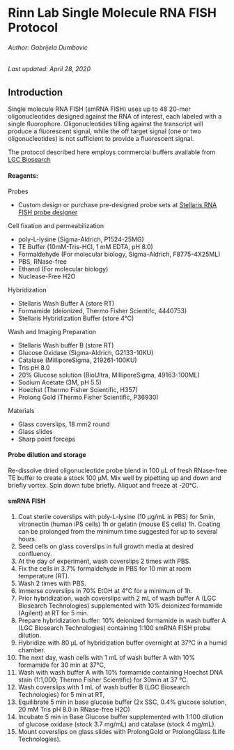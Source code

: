 # Rinn Lab Single Molecule RNA FISH Protocol

###### Author: Gabrijela Dumbovic
###### Last updated: April 28, 2020


## Introduction
Single molecule RNA FISH (smRNA FISH) uses up to 48 20-mer oligonucleotides designed against the RNA of interest, each labeled with a single fluorophore. Oligonucleotides tilling against the transcript will produce a fluorescent signal, while the off target signal (one or two oligonucleotides) is not sufficient to provide a fluorescent signal.

The protocol described here employs commercial buffers available from [LGC Biosearch](https://www.biosearchtech.com/)

#### Reagents:
Probes
- Custom design or purchase pre-designed probe sets at [Stellaris RNA FISH probe designer](https://www.biosearchtech.com/products/rna-fish/custom-stellaris-probe-sets)

Cell fixation and permeabilization
- poly-L-lysine (Sigma-Aldrich, P1524-25MG)
- TE Buffer (10mM-Tris-HCl, 1 mM EDTA, pH 8.0)
- Formaldehyde (For molecular biology,  Sigma-Aldrich, F8775-4X25ML)
- PBS, RNase-free
- Ethanol (For molecular biology)
- Nuclease-Free H2O

Hybridization
- Stellaris Wash Buffer A (store RT)
- Formamide (deionized,  Thermo Fisher Scientifc, 4440753)
- Stellaris Hybridization Buffer (store 4°C)

Wash and Imaging Preparation
- Stellaris Wash buffer B (store RT)
- Glucose Oxidase (Sigma-Aldrich, G2133-10KU)
- Catalase (MilliporeSigma, 219261-100KU)
- Tris pH 8.0
- 20% Glucose solution (BioUltra, MilliporeSigma, 49163-100ML)
- Sodium Acetate (3M, pH 5.5)
- Hoechst (Thermo Fisher Scientific, H357)
- Prolong Gold (Thermo Fisher Scientific, P36930)

Materials
- Glass coverslips, 18 mm2 round
- Glass slides
- Sharp point forceps

#### Probe dilution and storage
Re-dissolve dried oligonucleotide probe blend in 100 μL of fresh RNase-free TE buffer to create a stock 100 μM. Mix well by pipetting up and down and briefly vortex. Spin down tube briefly. Aliquot and freeze at -20°C.

#### smRNA FISH
1. Coat sterile coverslips with poly-L-lysine (10 μg/mL in PBS) for 5min, vitronectin (human iPS cells) 1h or gelatin (mouse ES cells) 1h. Coating can be prolonged from the minimum time suggested for up to several hours.
2. Seed cells on glass coverslips in full growth media at desired confluency. 
3. At the day of experiment, wash coverslips 2 times with PBS.
4. Fix the cells in 3.7% formaldehyde in PBS for 10 min at room temperature (RT).
5. Wash 2 times with PBS.
6. Immerse coverslips in 70% EtOH at 4°C for a minimum of 1h. 
7. Prior hybridization, wash coverslips with 2 mL of wash buffer A (LGC Biosearch Technologies) supplemented with 10% deionized formamide (Agilent) at RT for 5 min. 
8. Prepare hybridization buffer: 10% deionized formamide in wash buffer A (LGC Biosearch Technologies) containing 1:100 smRNA FISH probe dilution.
9. Hybridize with 80 μL of hybridization buffer overnight at 37°C in a humid chamber. 
10. The next day, wash cells with 1 mL of wash buffer A with 10% formamide for 30 min at 37°C, 
11. Wash with wash buffer A with 10% formamide containing Hoechst DNA stain (1:1,000; Thermo Fisher Scientific) for 30min at 37 °C. 
12. Wash coverslips with 1 mL of wash buffer B (LGC Biosearch Technologies) for 5 min at RT, 
13. Equilibrate 5 min in base glucose buffer (2x SSC, 0.4% glucose solution, 20 mM Tris pH 8.0 in RNase-free H2O)
14. Incubate 5 min in Base Glucose buffer supplemented with 1:100 dilution of glucose oxidase (stock 3.7 mg/mL) and catalase (stock 4 mg/mL). 
15. Mount coverslips on glass slides with ProlongGold or ProlongGlass (Life Technologies).
